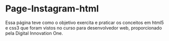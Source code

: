 # Page-Instagram-html
 Essa página teve como o objetivo exercita e praticar os conceitos em html5 e css3 que foram vistos no curso para desenvolvedor web, proporcionado pela Digital Innovation One.
